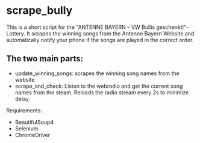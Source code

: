 # scrape_bully

This is a short script for the "ANTENNE BAYERN – VW Bullis geschenkt!"-Lottery.
It scrapes the winning songs from the Antenne Bayern Website
and automatically notify your phone if the songs are played in the correct order.

## The two main parts:
- update_winning_songs: scrapes the winning song names from the website
- scrape_and_check: Listen to the webradio and get the current song names from the steam.
  Reloads the radio stream every 2s to minimize delay.
  
 Requirements:
 - BeautifulSoup4
 - Selenium
 - ChromeDriver
